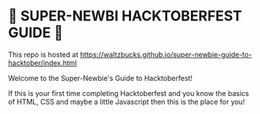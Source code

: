 # 🎃 SUPER-NEWBI HACKTOBERFEST GUIDE  🎃

This repo is hosted at https://waltzbucks.github.io/super-newbie-guide-to-hacktober/index.html

Welcome to the Super-Newbie's Guide to Hacktoberfest!

If this is your first time completing Hacktoberfest and you know the basics of HTML, CSS and maybe a little Javascript then this is the place for you!
